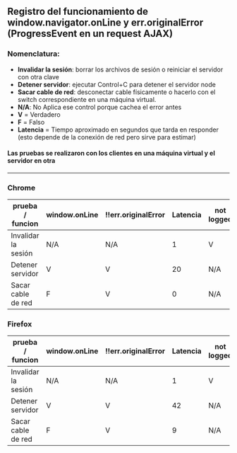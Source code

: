 ## Registro del funcionamiento de window.navigator.onLine y err.originalError (ProgressEvent en un request AJAX)

### Nomenclatura:
- **Invalidar la sesión**: borrar los archivos de sesión o reiniciar el servidor con otra clave
- **Detener servidor**: ejecutar Control+C para detener el servidor node
- **Sacar cable de red**: desconectar cable físicamente o hacerlo con el switch correspondiente en una máquina virtual.
- **N/A**: No Aplica ese control porque cachea el error antes
- **V** = Verdadero
- **F** = Falso
- **Latencia** = Tiempo aproximado en segundos que tarda en responder (esto depende de la conexión de red pero sirve para estimar)

#### Las pruebas se realizaron con los clientes en una máquina virtual y el servidor en otra

***

### Chrome

prueba / funcion | window.onLine | !!err.originalError | Latencia |  not logged
----|----|----|---|----
Invalidar la sesión | N/A | N/A  | 1 | V
Detener servidor | V | V |  20 | N/A
Sacar cable de red | F | V | 0 | N/A

### Firefox

prueba / funcion | window.onLine | !!err.originalError | Latencia |  not logged
----|----|----|---|----
Invalidar la sesión | N/A | N/A  | 1 | V
Detener servidor | V | V |  42 | N/A
Sacar cable de red | F | V | 9 | N/A
